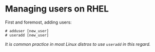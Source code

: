 # Managing users on RHEL

First and foremost, adding users:
```
# adduser [new_user]
# useradd [new_user]
```
*It is common practice in most Linux distros to use `useradd` in this regard.*
